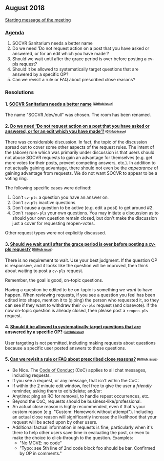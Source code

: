 ## August 2018

[Starting message of the meeting](https://chat.stackoverflow.com/transcript/108179?m=43713277#43713277)

### [Agenda](https://github.com/SO-Close-Vote-Reviewers/room-meeting-topics/issues?q=is%3Aissue+milestone%3A%22November+2017%22)

1. SOCVR Sanitarium needs a better name
2. Do we need 'Do not request action on a post that you have asked or answered, or for an edit which you have made'?
3. Should we wait until after the grace period is over before posting a cv-pls request?
4. Should it be allowed to systematically target questions that are answered by a specific OP?
5. Can we revisit a rule or FAQ about prescribed close reasons?


### Resolutions

#### 1. [SOCVR Sanitarium needs a better name](https://chat.stackoverflow.com/rooms/108179/conversation/2018-august-topic-1) <sub><sup>([GitHub issue](https://github.com/SO-Close-Vote-Reviewers/room-meeting-topics/issues/17))</sup><sub>

The name "SOCVR /dev/null" was chosen. The room has been renamed.

#### 2. [Do we need 'Do not request action on a post that you have asked or answered, or for an edit which you have made'?](https://chat.stackoverflow.com/rooms/108179/conversation/2018-august-topic-2) <sub><sup>([GitHub issue](https://github.com/SO-Close-Vote-Reviewers/room-meeting-topics/issues/18))</sup><sub>

There was considerable discussion. In fact, the topic of the discussion spread out to cover some other aspects of the request rules. The intent of the (above) rule which was primarily under discussion is that users should not abuse SOCVR requests to gain an advantage for themselves (e.g. get more votes for their posts, prevent competing answers, etc.). In addition to not actually gaining advantage, there should not even be the *appearance* of gaining advantage from requests. We do not want SOCVR to appear to be a voting ring.

The following specific cases were defined:

1. Don't `cv-pls` a question you have an answer on.
2. Don't `cv-pls` inactive questions.
3. Don't cause a question to be active (e.g. edit a post) to get around #2.
4. Don't `reopen-pls` your own questions. You may initiate a discussion as to should your own question remain closed, but don't make the discussion just a cover for requesting reopen-votes.

Other request types were not explicitly discussed.

#### 3. [Should we wait until after the grace period is over before posting a cv-pls request?](https://chat.stackoverflow.com/rooms/108179/conversation/2018-august-topic-3) <sub><sup>([GitHub issue](https://github.com/SO-Close-Vote-Reviewers/room-meeting-topics/issues/19))</sup><sub>

There is no requirement to wait. Use your best judgment. If the question OP is responsive, and it looks like the question will be improved, then think about waiting to post a `cv-pls` request.

Remember, the goal is good, on-topic questions.

Having a question be edited to be on-topic is something we *want* to have happen. When reviewing requests, if you see a question you feel has been edited into shape, mention it to (`@` ping) the person who requested it, so they can see if they want to withdraw their `cv-pls` request (and closevote). If the now on-topic question is already closed, then please post a `reopen-pls` request.

#### 4. [Should it be allowed to systematically target questions that are answered by a specific OP?](https://chat.stackoverflow.com/rooms/108179/conversation/2018-august-topic-4) <sub><sup>([GitHub issue](https://github.com/SO-Close-Vote-Reviewers/room-meeting-topics/issues/20))</sup><sub>

User targeting is not permitted, including making requests about questions because a specific user posted answers to those questions.

#### 5. [Can we revisit a rule or FAQ about prescribed close reasons?](https://chat.stackoverflow.com/rooms/108179/conversation/2018-august-topic-5) <sub><sup>([GitHub issue](https://github.com/SO-Close-Vote-Reviewers/room-meeting-topics/issues/21))</sup><sub>

* Be Nice. The [Code of Conduct](https://stackoverflow.com/conduct) (CoC) applies to all chat messages, including requests.
* If you see a request, or any message, that isn't within the CoC:
 * If within the 2 minute edit window, feel free to give the user a *friendly* reminder, asking them to edit/delete; and/or:
 * Anytime: ping an RO for removal, to handle repeat occurrences, etc.
* Beyond the CoC, requests should be business-like/professional.
* An actual close reason is highly recommended, even if that's your custom reason (e.g. "Custom: Homework without attempt"). Including an actual close reason will significantly increase the likelihood that your request will be acted upon by other users.
* Additional factual information in requests is fine, particularly when it's there to help other users save time in evaluating the post, or even to make the choice to click-through to the question.
  Examples:
  * "No MCVE: no code"
  * "Typo: see 5th line of 2nd code block foo should be bar. Confirmed by OP in comments."

